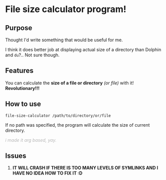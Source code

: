 # File size calculator program!

## Purpose

Thought I'd write something that would be useful for me.

I think it does better job at displaying actual size of a directory than Dolphin and `du`?.. Not sure though.

## Features

You can calculate the **size of a file or directory** *(or file)* with it! **Revolutionary!!!** 

## How to use

`file-size-calculator /path/to/directory/or/file`

If no path was specified, the program will calculate the size of current directory.
<p style="opacity: 0.3"><i>i made it arg based, yay.</i></p>

## Issues

1. **IT WILL CRASH IF THERE IS TOO MANY LEVELS OF SYMLINKS AND I HAVE NO IDEA HOW TO FIX IT :D**